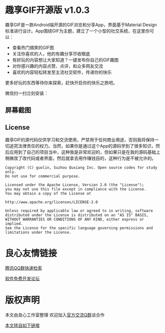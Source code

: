 # 趣享GIF开源版 v1.0.3

 

趣享GIF是一款Android端开源的GIF浏览和分享App，界面基于Material Design标准进行设计。App围绕GIF为主题，建立了一个小型的社交系统，在这里你可以：

 * 查看热门搞笑的GIF图
 * 关注你喜欢的人，他的有趣分享尽收眼底
 * 有好玩的内容想让大家知道？一键发布你自己的GIF趣图
 * 对你感兴趣的内容点赞、点评，和众多网友交流
 * 喜欢的内容轻松转发至主流社交软件，传递你的快乐

更多好玩的东西等待你来探索，赶快开启你的快乐之旅吧。

微信扫一扫立刻安装：

 


## 屏幕截图

 
 
 
 
 
 


## License

趣享GIF的源代码仅供学习和交流使用，严禁用于任何商业用途，否则我将保持一切追究法律责任的权力。当然，如果你是通过这个App的源码学到了很多知识，然后应用到了自己的项目当中，这种我是非常欢迎的，但如果只是在我的源码基础上稍微改了改代码或者界面，然后就拿去用作赚钱目的，这种行为是不被允许的。

```
Copyright (C) guolin, Suzhou Quxiang Inc. Open source codes for study only.
Do not use for commercial purpose.

Licensed under the Apache License, Version 2.0 (the "License");
you may not use this file except in compliance with the License.
You may obtain a copy of the License at

http://www.apache.org/licenses/LICENSE-2.0

Unless required by applicable law or agreed to in writing, software
distributed under the License is distributed on an "AS IS" BASIS,
WITHOUT WARRANTIES OR CONDITIONS OF ANY KIND, either express or implied.
See the License for the specific language governing permissions and
limitations under the License.
```



 # 良心友情链接

[腾讯QQ群快速检索](http://u.720life.cn/s/8cf73f7c)

[软件免费开发论坛](http://u.720life.cn/s/bbb01dc0)

# 版权声明 

本文由良心工作室整理 欢迎加入[官方交流Q群](https://u.720life.cn/s/f2316816)谈合作

[本文转自如下链接](http://u.720life.cn/g/2e71d0f0a5c601172267ba20d3a43c6e00d45a96db9834d5ebeb8ff986a299f8226c9674df039f16a1e135eb8bdf084550c08c7f7befb07ea29604c1a6050d1e)